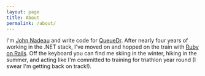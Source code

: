 ```yaml
---
layout: page
title: About
permalink: /about/
---
```

I'm [John Nadeau](http://johnnadeau.me) and write code for [QueueDr](http://queuedr.com). After nearly four years of working in the .NET stack, I've moved on and hopped on the train with [Ruby on Rails](http://rubyonrails.org/).
Off the keyboard you can find me skiing in the winter, hiking in the summer, and 
acting like I'm committed to training for triathlon year round (I swear I'm getting
back on track!).
